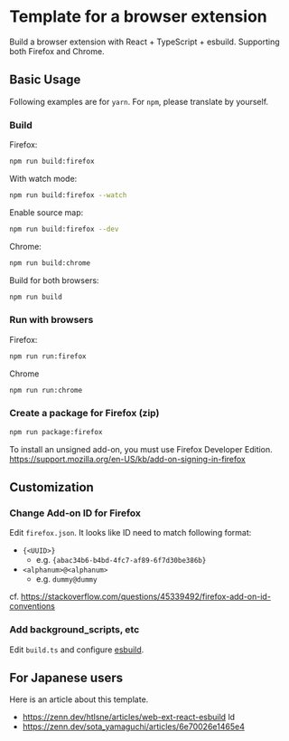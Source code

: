 # Template for a browser extension

Build a browser extension with React + TypeScript + esbuild.
Supporting both Firefox and Chrome.

## Basic Usage

Following examples are for `yarn`. For `npm`, please translate by yourself.

### Build

Firefox:

```.bash
npm run build:firefox
```

With watch mode:

```.bash
npm run build:firefox --watch
```

Enable source map:

```.bash
npm run build:firefox --dev
```

Chrome:

```.bash
npm run build:chrome
```

Build for both browsers:

```.bash
npm run build
```

### Run with browsers

Firefox:

```.bash
npm run run:firefox
```

Chrome

```.bash
npm run run:chrome
```

### Create a package for Firefox (zip)

```.bash
npm run package:firefox
```

To install an unsigned add-on, you must use Firefox Developer Edition.
<https://support.mozilla.org/en-US/kb/add-on-signing-in-firefox>

## Customization

### Change Add-on ID for Firefox

Edit `firefox.json`.
It looks like ID need to match following format:

- `{<UUID>}`
  - e.g. `{abac34b6-b4bd-4fc7-af89-6f7d30be386b}`
- `<alphanum>@<alphanum>`
  - e.g. `dummy@dummy`

cf. <https://stackoverflow.com/questions/45339492/firefox-add-on-id-conventions>

### Add background_scripts, etc

Edit `build.ts` and configure [esbuild](https://esbuild.github.io/).

## For Japanese users

Here is an article about this template.

- <https://zenn.dev/htlsne/articles/web-ext-react-esbuild>
  ld
- <https://zenn.dev/sota_yamaguchi/articles/6e70026e1465e4>
